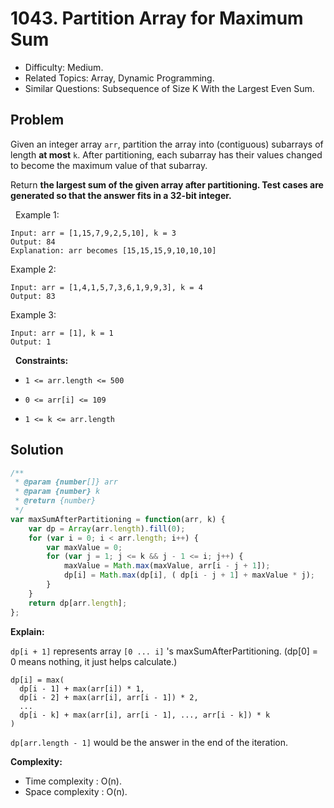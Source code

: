 # 1043. Partition Array for Maximum Sum

- Difficulty: Medium.
- Related Topics: Array, Dynamic Programming.
- Similar Questions: Subsequence of Size K With the Largest Even Sum.

## Problem

Given an integer array ```arr```, partition the array into (contiguous) subarrays of length **at most** ```k```. After partitioning, each subarray has their values changed to become the maximum value of that subarray.

Return **the largest sum of the given array after partitioning. Test cases are generated so that the answer fits in a **32-bit** integer.**

 
Example 1:

```
Input: arr = [1,15,7,9,2,5,10], k = 3
Output: 84
Explanation: arr becomes [15,15,15,9,10,10,10]
```

Example 2:

```
Input: arr = [1,4,1,5,7,3,6,1,9,9,3], k = 4
Output: 83
```

Example 3:

```
Input: arr = [1], k = 1
Output: 1
```

 
**Constraints:**


	
- ```1 <= arr.length <= 500```
	
- ```0 <= arr[i] <= 109```
	
- ```1 <= k <= arr.length```



## Solution

```javascript
/**
 * @param {number[]} arr
 * @param {number} k
 * @return {number}
 */
var maxSumAfterPartitioning = function(arr, k) {
    var dp = Array(arr.length).fill(0);
    for (var i = 0; i < arr.length; i++) {
        var maxValue = 0;
        for (var j = 1; j <= k && j - 1 <= i; j++) {
            maxValue = Math.max(maxValue, arr[i - j + 1]);
            dp[i] = Math.max(dp[i], ( dp[i - j + 1] + maxValue * j);
        }
    }
    return dp[arr.length];
};
```

**Explain:**

`dp[i + 1]` represents array `[0 ... i]` 's maxSumAfterPartitioning. (dp[0] = 0 means nothing, it just helps calculate.)

```
dp[i] = max(
  dp[i - 1] + max(arr[i]) * 1,
  dp[i - 2] + max(arr[i], arr[i - 1]) * 2,
  ...
  dp[i - k] + max(arr[i], arr[i - 1], ..., arr[i - k]) * k
)
```

`dp[arr.length - 1]` would be the answer in the end of the iteration.

**Complexity:**

* Time complexity : O(n).
* Space complexity : O(n).
